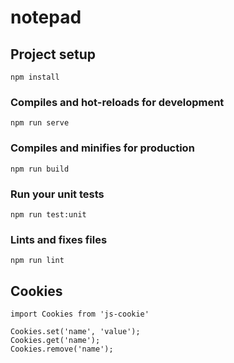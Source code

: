 # notepad

## Project setup
```
npm install
```

### Compiles and hot-reloads for development
```
npm run serve
```

### Compiles and minifies for production
```
npm run build
```

### Run your unit tests
```
npm run test:unit
```

### Lints and fixes files
```
npm run lint
```

## Cookies

```
import Cookies from 'js-cookie'

Cookies.set('name', 'value');
Cookies.get('name');
Cookies.remove('name');
```
